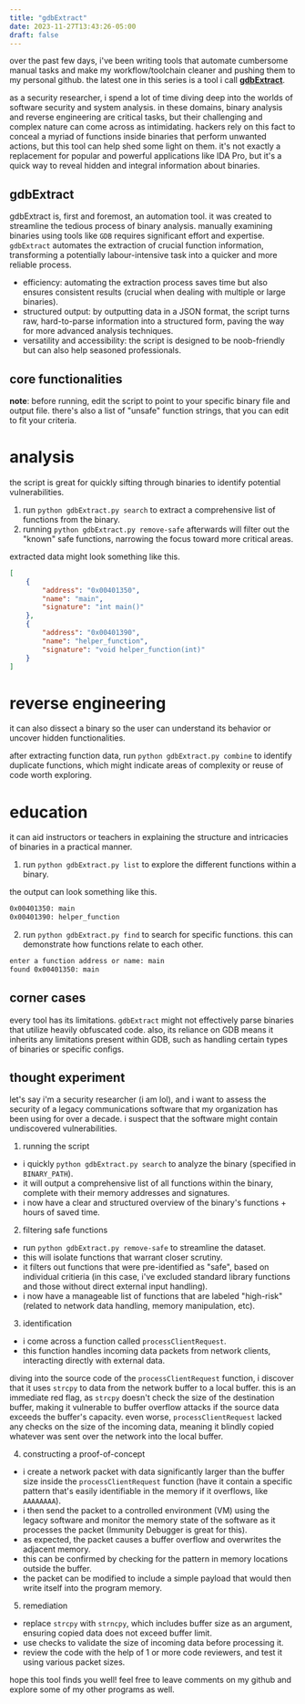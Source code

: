 ```yaml
---
title: "gdbExtract"
date: 2023-11-27T13:43:26-05:00
draft: false
---
```


over the past few days, i've been writing tools that automate cumbersome manual tasks and make my workflow/toolchain cleaner and pushing them to my personal github. the latest one in this series is a tool i call **[gdbExtract](https://github.com/bilals12/gdbExtract)**.

as a security researcher, i spend a lot of time diving deep into the worlds of software security and system analysis. in these domains, binary analysis and reverse engineering are critical tasks, but their challenging and complex nature can come across as intimidating. hackers rely on this fact to conceal a myriad of functions inside binaries that perform unwanted actions, but this tool can help shed some light on them. it's not exactly a replacement for popular and powerful applications like IDA Pro, but it's a quick way to reveal hidden and integral information about binaries. 

## gdbExtract

gdbExtract is, first and foremost, an automation tool. it was created to streamline the tedious process of binary analysis. manually examining binaries using tools like `GDB` requires significant effort and expertise. `gdbExtract` automates the extraction of crucial function information, transforming a potentially labour-intensive task into a quicker and more reliable process.

- efficiency: automating the extraction process saves time but also ensures consistent results (crucial when dealing with multiple or large binaries).
- structured output: by outputting data in a JSON format, the script turns raw, hard-to-parse information into a structured form, paving the way for more advanced analysis techniques.
- versatility and accessibility: the script is designed to be noob-friendly but can also help seasoned professionals.

## core functionalities
**note**: before running, edit the script to point to your specific binary file and output file. there's also a list of "unsafe" function strings, that you can edit to fit your criteria.

# analysis
the script is great for quickly sifting through binaries to identify potential vulnerabilities. 
1. run `python gdbExtract.py search` to extract a comprehensive list of functions from the binary.
2. running `python gdbExtract.py remove-safe` afterwards will filter out the "known" safe functions, narrowing the focus toward more critical areas.

extracted data might look something like this.
```json
[
    {
        "address": "0x00401350",
        "name": "main",
        "signature": "int main()"
    },
    {
        "address": "0x00401390",
        "name": "helper_function",
        "signature": "void helper_function(int)"
    }
]
```

# reverse engineering
it can also dissect a binary so the user can understand its behavior or uncover hidden functionalities.

after extracting function data, run `python gdbExtract.py combine` to identify duplicate functions, which might indicate areas of complexity or reuse of code worth exploring.

# education
it can aid instructors or teachers in explaining the structure and intricacies of binaries in a practical manner.
1. run `python gdbExtract.py list` to explore the different functions within a binary.

the output can look something like this.
```bash
0x00401350: main
0x00401390: helper_function
```

2. run `python gdbExtract.py find` to search for specific functions. this can demonstrate how functions relate to each other.

```bash
enter a function address or name: main
found 0x00401350: main
```

## corner cases
every tool has its limitations. `gdbExtract` might not effectively parse binaries that utilize heavily obfuscated code. also, its reliance on GDB means it inherits any limitations present within GDB, such as handling certain types of binaries or specific configs.

## thought experiment
let's say i'm a security researcher (i am lol), and i want to assess the security of a legacy communications software that my organization has been using for over a decade. i suspect that the software might contain undiscovered vulnerabilities.

1. running the script
- i quickly `python gdbExtract.py search` to analyze the binary (specified in `BINARY_PATH`).
- it will output a comprehensive list of all functions within the binary, complete with their memory addresses and signatures.
- i now have a clear and structured overview of the binary's functions + hours of saved time.

2. filtering safe functions
- run `python gdbExtract.py remove-safe` to streamline the dataset.
- this will isolate functions that warrant closer scrutiny.
- it filters out functions that were pre-identified as "safe", based on individual critieria (in this case, i've excluded standard library functions and those without direct external input handling).
- i now have a manageable list of functions that are labeled "high-risk" (related to network data handling, memory manipulation, etc).

3. identification
- i come across a function called `processClientRequest`.
- this function handles incoming data packets from network clients, interacting directly with external data.

diving into the source code of the `processClientRequest` function, i discover that it uses `strcpy` to data from the network buffer to a local buffer. this is an immediate red flag, as `strcpy` doesn't check the size of the destination buffer, making it vulnerable to buffer overflow attacks if the source data exceeds the buffer's capacity. even worse, `processClientRequest` lacked any checks on the size of the incoming data, meaning it blindly copied whatever was sent over the network into the local buffer.

4. constructing a proof-of-concept
- i create a network packet with data significantly larger than the buffer size inside the `processClientRequest` function (have it contain a specific pattern that's easily identifiable in the memory if it overflows, like `AAAAAAAA`).
- i then send the packet to a controlled environment (VM) using the legacy software and monitor the memory state of the software as it processes the packet (Immunity Debugger is great for this).
- as expected, the packet causes a buffer overflow and overwrites the adjacent memory.
- this can be confirmed by checking for the pattern in memory locations outside the buffer.
- the packet can be modified to include a simple payload that would then write itself into the program memory.

5. remediation
- replace `strcpy` with `strncpy`, which includes buffer size as an argument, ensuring copied data does not exceed buffer limit.
- use checks to validate the size of incoming data before processing it.
- review the code with the help of 1 or more code reviewers, and test it using various packet sizes.


hope this tool finds you well! feel free to leave comments on my github and explore some of my other programs as well. 
